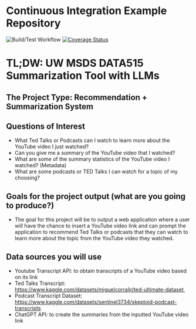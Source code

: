 # Continuous Integration Example Repository

![Build/Test Workflow](https://github.com/JoobeeJung/TLDW/actions/workflows/build_test.yml/badge.svg)
[![Coverage Status](https://coveralls.io/repos/github/JoobeeJung/TLDW/badge.svg?branch=main)](https://coveralls.io/github/JoobeeJung/TLDW?branch=main)

# TL;DW: UW MSDS DATA515 Summarization Tool with LLMs

## The Project Type: Recommendation + Summarization System
## Questions of Interest
- What Ted Talks or Podcasts can I watch to learn more about the YouTube video I just watched?
- Can you give me a summary of the YouTube video that I watched?
- What are some of the summary statistics of the YouTube video I watched? (Metadata)
- What are some podcasts or TED Talks I can watch for a topic of my choosing?
    
## Goals for the project output (what are you going to produce?)
- The goal for this project will be to output a web application where a user will have the chance to insert a YouTube video link and can prompt the application to recommend Ted Talks or podcasts that they can watch to learn more about the topic from the YouTube video they watched.
    
## Data sources you will use
- Youtube Transcript API: to obtain transcripts of a YouTube video based on its link
- Ted Talks Transcript: https://www.kaggle.com/datasets/miguelcorraljr/ted-ultimate-dataset 
- Podcast Transcript Dataset: https://www.kaggle.com/datasets/sentinel3734/skeptoid-podcast-transcripts
- ChatGPT API: to create the summaries from the inputted YouTube video link
